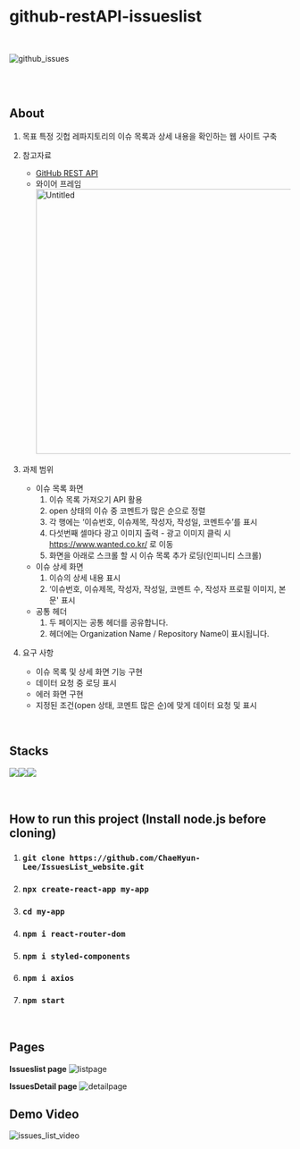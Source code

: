 # github-restAPI-issueslist
<br>

![github_issues](https://github.com/ChaeHyun-Lee/IssuesList_website/assets/88769484/578710ad-d580-4669-8103-5a0ad74267e9)

<br>
<br>

 
## About
1. 목표
   특정 깃헙 레파지토리의 이슈 목록과 상세 내용을 확인하는 웹 사이트 구축

2. 참고자료
    - [GitHub REST API](https://docs.github.com/en/rest?apiVersion=2022-11-28)
    - 와이어 프레임
      <br>
      <img width="474" alt="Untitled" src="https://github.com/ChaeHyun-Lee/IssuesList_website/assets/88769484/f98c09ad-b9ed-48f7-ba6c-2663fea2cbc0">


3. 과제 범위
    - 이슈 목록 화면
      1. 이슈 목록 가져오기 API 활용
      2. open 상태의 이슈 중 코멘트가 많은 순으로 정렬
      3. 각 행에는 ‘이슈번호, 이슈제목, 작성자, 작성일, 코멘트수’를 표시
      4. 다섯번째 셀마다 광고 이미지 출력 - 광고 이미지 클릭 시 https://www.wanted.co.kr/ 로 이동
      5. 화면을 아래로 스크롤 할 시 이슈 목록 추가 로딩(인피니티 스크롤)
    - 이슈 상세 화면
      1. 이슈의 상세 내용 표시
      2. ‘이슈번호, 이슈제목, 작성자, 작성일, 코멘트 수, 작성자 프로필 이미지, 본문' 표시
    - 공통 헤더
      1. 두 페이지는 공통 헤더를 공유합니다.
      2. 헤더에는 Organization Name / Repository Name이 표시됩니다.

4. 요구 사항
    - 이슈 목록 및 상세 화면 기능 구현
    - 데이터 요청 중 로딩 표시
    - 에러 화면 구현
    - 지정된 조건(open 상태, 코멘트 많은 순)에 맞게 데이터 요청 및 표시
   
<br>

 
## Stacks
<img src="https://img.shields.io/badge/React-61DAFB.svg?style=for-the-badge&logo=React&logoColor=black"/><img src="https://img.shields.io/badge/JavaScript-F7DF1E.svg?style=for-the-badge&logo=JavaScript&logoColor=black"><img src="https://img.shields.io/badge/axios-5A29E4.svg?style=for-the-badge&logo=axios&logoColor=white"/><br>
<br>
<br>

## How to run this project (Install node.js before cloning)
1. ### `git clone https://github.com/ChaeHyun-Lee/IssuesList_website.git`
2. ### `npx create-react-app my-app`
3. ### `cd my-app`
4. ### `npm i react-router-dom`
5. ### `npm i styled-components`
6. ### `npm i axios`
7. ### `npm start`
<br>

## Pages
**Issueslist page**
![listpage](https://github.com/ChaeHyun-Lee/IssuesList_website/assets/88769484/60aa0aa1-bb7e-4b22-81ce-7b79ab46f070)<br>

**IssuesDetail page**
![detailpage](https://github.com/ChaeHyun-Lee/IssuesList_website/assets/88769484/7c5ba99e-3c31-4648-aed2-b98932090387)


## Demo Video
![issues_list_video](https://github.com/ChaeHyun-Lee/IssuesList_website/assets/88769484/312ca2cc-c66e-495b-8ced-b09a8a3c729c)
<br>
<br>
